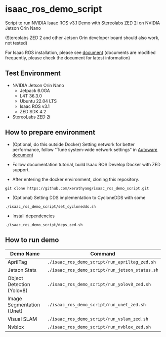 # isaac_ros_demo_script
Script to run NVIDIA Isaac ROS v3.1 Demo with Stereolabs ZED 2i on NVIDIA Jetson Orin Nano

(Stereolabs ZED 2 and other Jetson Orin developer board should also work, not tested)

For Isaac ROS installation, please see [document](https://nvidia-isaac-ros.github.io/)
(documents are modified frequently, please check the document for latest information)

## Test Environment

* NVIDIA Jetson Orin Nano
    * Jetpack 6.0GA
    * L4T 36.3.0
    * Ubuntu 22.04 LTS
    * Isaac ROS v3.1
    * ZED SDK 4.2
* StereoLabs ZED 2i

## How to prepare environment

* (Optional, do this outside Docker) Setting network for better performance, follow "Tune system-wide network settings" in [Autoware document](https://autowarefoundation.github.io/autoware-documentation/main/installation/additional-settings-for-developers/network-configuration/dds-settings/#tune-system-wide-network-settings)

* Follow documentation tutorial, build Isaac ROS Develop Docker with ZED support.

* After entering the docker environment, cloning this repository.
```
git clone https://github.com/xerathyang/isaac_ros_demo_script.git
```

* (Optional) Setting DDS implementation to CycloneDDS with some 
```
./isaac_ros_demo_script/set_cyclonedds.sh
```

* Install dependencies
```
./isaac_ros_demo_script/deps_zed.sh
```

## How to run demo
| Demo Name                 | Command                                                 |
| ------------------------- | ------------------------------------------------------- |
| AprilTag                  | ```./isaac_ros_demo_script/run_apriltag_zed.sh```       |
| Jetson Stats              | ```./isaac_ros_demo_script/run_jetson_status.sh```      |
| Object Detection (Yolov8) | ```./isaac_ros_demo_script/run_yolov8_zed.sh```         |
| Image Segmentation (Unet) | ```./isaac_ros_demo_script/run_unet_zed.sh```           |
| Visual SLAM               | ```./isaac_ros_demo_script/run_vslam_zed.sh```          |
| Nvblox                    | ```./isaac_ros_demo_script/run_nvblox_zed.sh```         |
